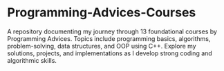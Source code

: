 # Programming-Advices-Courses
A repository documenting my journey through 13 foundational courses by Programming Advices. Topics include programming basics, algorithms, problem-solving, data structures, and OOP using C++. Explore my solutions, projects, and implementations as I develop strong coding and algorithmic skills.
